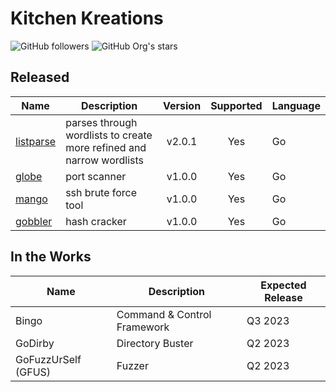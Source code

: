 # Kitchen Kreations
<img alt="GitHub followers" src="https://img.shields.io/github/followers/Kitchen-Kreations"> <img alt="GitHub Org's stars" src="https://img.shields.io/github/stars/Kitchen-Kreations">

## Released
| Name | Description | Version | Supported | Language |
| --- | --- | :---: | :---: | --- |
| [listparse](https://github.com/Kitchen-Kreations/listparse) | parses through wordlists to create more refined and narrow wordlists | v2.0.1 | Yes | Go |
| [globe](https://github.com/Kitchen-Kreations/globe) | port scanner | v1.0.0 | Yes | Go |
| [mango](https://github.com/Kitchen-Kreations/mango) | ssh brute force tool | v1.0.0 | Yes | Go |
| [gobbler](https://github.com/Kitchen-Kreations/gobbler) | hash cracker | v1.0.0 | Yes | Go |

## In the Works
| Name | Description | Expected Release |
| --- | --- | --- |
| Bingo | Command & Control Framework | Q3 2023 |
| GoDirby | Directory Buster | Q2 2023 |
| GoFuzzUrSelf (GFUS) | Fuzzer | Q2 2023 |
